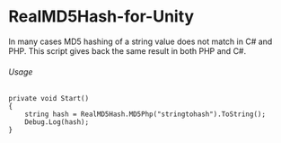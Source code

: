 # RealMD5Hash-for-Unity
In many cases MD5 hashing of a string value does not match in C# and PHP. This script gives back the same result in both PHP and C#.

###### Usage

```
private void Start()
{
    string hash = RealMD5Hash.MD5Php("stringtohash").ToString();
    Debug.Log(hash);
}
```
